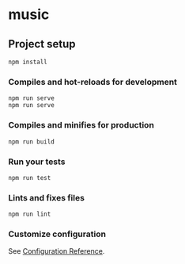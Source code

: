 # music

## Project setup
```
npm install 
```

### Compiles and hot-reloads for development
```
npm run serve
npm run serve
```

### Compiles and minifies for production
```
npm run build
```

### Run your tests
```
npm run test
```

### Lints and fixes files
```
npm run lint
```

### Customize configuration
See [Configuration Reference](https://cli.vuejs.org/config/).
